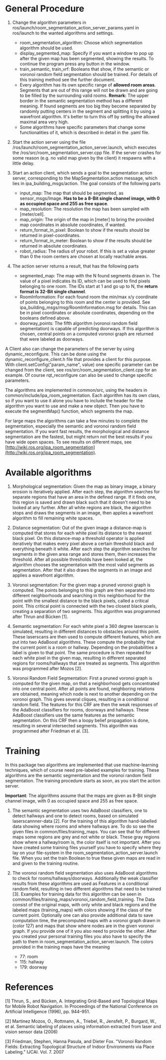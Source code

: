 # General Procedure

1. Change the algorithm parameters in ros/launch/room_segmentation_action_server_params.yaml in ros/launch to the wanted algorithms and settings.
	* room_segmentation_algorithm: Choose which segmentation algorithm should be used.
	* display_segmented_map: Specify if you want a window to pop up after the given map has been segmented, showing the results. To continue the program press any button in the window.
	* train_semantic, train_vrf: Booleans that show, if the semantic or voronoi random field segmentation should be trained. For details of this training method see the further document.
	* Every algorithm has its own specific range of **allowed room areas**. Segments that are out of this range will not be drawn and are going to be filled by the surrounding valid rooms. **Remark:** The upper border in the semantic segmentation method has a different meaning. If found segments are too big they become separated by randomly putting centers in the segment and splitting it by using a wavefront algorithm. It's better to turn this off by setting the allowed maximal area very high.
	* Some algorithms have specific parameters that change some functionalities of it, which is described in detail in the .yaml file.
	
2. Start the action server using the file /ros/launch/room_segmentation_action_server.launch, which executes the /ros/src/room_segmentation_server.cpp file. If the server crashes for some reason (e.g. no valid map given by the client) it respawns with a little delay.

3. Start an action client, which sends a goal to the segmentation action server, corresponding to the MapSegmentation.action message, which lies in ipa_building_msgs/action. The goal consists of the following parts

    * input_map: The map that should be segmented, as sensor_msgs/Image. **Has to be a 8-Bit single channel image, with 0 as occupied space and 255 as free space**.
    * map_resolution: The resolution the map has been sampled with [meter/cell].
    * map_origin: The origin of the map in [meter] to bring the provided map coordinates in absolute coordinates, if wanted.
    * return_format_in_pixel: Boolean to show if the results should be returned in pixel-coordinates.
    * return_format_in_meter: Boolean to show if the results should be returned in absolute coordinates.
    * robot_radius: The radius of your robot. If this is set a value greater than 0 the room centers are chosen at locally reachable areas.
4. The action server returns a result, that has the following parts
    * segmented_map: The map with the N found segments drawn in. The value of a pixel indicates its ID, which can be used to find pixels belonging to one room. The IDs start at 1 and go up to N, the **return format is 32-Bit single channel**.
    * RoomInformation: For each found room the min/max x/y coordinate of points belonging to this room and the center is provided. See ipa_building_msgs/msg/RoomInformation.msg for details. This can be in pixel coordinates or absolute coordinates, depending on the booleans defined above.
    * doorway_points: The fifth algorithm (voronoi random field segmentation) is capable of predicting doorways. If this algorithm is chosen, central points on a computed voronoi graph are returned that were labeled as doorways. 

A Client also can change the parameters of the server by using dynamic_reconfigure. This can be done using the dynamic_reconfigure_client.h file that provides a client for this purpose. With client.setConfig("param_name", value) one specific parameter can be changed from the client, see ros/src/room_segmentation_client.cpp for an example. Of course rqt_reconfigure can also be used to change specific parameters.

The algorithms are implemented in common/src, using the headers in common/include/ipa_room_segmentation. Each algorithm has its own class, so if you want to use it alone you have to include the header for the algorithm you want to use and make a new object. Then you have to execute the segmentMap() function, which segments the map.

For large maps the algorithms can take a few minutes to complete the segmentation, especially the semantic and voronoi random field segmentation. If you want fast results, the morphological and distance segmentation are the fastest, but might return not the best results if you have wide open spaces. To see results on different maps, see [http://wiki.ros.org/ipa_room_segmentation](http://wiki.ros.org/ipa_room_segmentation).

# Available algorithms

1. Morphological segmentation: Given the map as binary image, a binary erosion is iteratively applied. After each step, the algorithm searches for separate regions that have an area in the defined range. If it finds one, this region is saved and drawn black such that it doesn't need to be looked at any further. After all white regions are black, the algorithm stops and draws the segments in an image, then applies a wavefront algorithm to fill remaining white spaces.

2. Distance segmentation: Out of the given image a distance-map is computed that stores for each white pixel its distance to the nearest black pixel. On this distance-map a threshold operator is applied iteratively that makes every pixel above a certain threshold black and everything beneath it white. After each step the algorithm searches for segments in the given area range and stores them, then increases the threshold. After all possible thresholds have been looked at, the algorithm chooses the segmentation with the most valid segments as segmentation. After that it also draws the segments in an image and applies a wavefront algorithm.

3. Voronoi segmentation: For the given map a pruned voronoi graph is computed. The points belonging to this graph are then separated into different neighborhoods and searching in this neighborhood for the point with the smallest distance to the black pixels, called a critical point. This critical point is connected with the two closest black pixels, creating a separation of two segments. This algorithm was programmed after Thrun and Bücken [1].

4. Semantic segmentation: For each white pixel a 360 degree laserscan is simulated, resulting in different distances to obstacles around this point. These laserscans are then used to compute different features, which are put into two AdaBoost algorithms. These compute the probability that the current point is a room or hallway. Depending on the probabilities a label is given to that point. The same procedure is then repeated for each white pixel in the given map, resulting in different separated regions for rooms/hallways that are treated as segments. This algorithm was programmed after Mozos [2].

5. Voronoi Random Field Segmentation: First a pruned voronoi graph is computed for the given map, on that a neighborhood gets concentrated into one central point. After all points are found, neighboring relations are obtained, meaning which node is next to another depending on the voronoi graph. This gives several cliques, resulting in a conditional random field. The features for this CRF are then the weak responses of the AdaBoost classifiers for rooms, doorways and hallways. These AdaBoost classifiers use the same features as the semantic segmentation. On this CRF then a loopy belief propagation is done, resulting in several intersected segments. This algorithm was programmed after Friedman et al. [3]. 


# Training

In this package two algorithms are implemented that use machine-learning techniques, which of course need pre-labeled examples for training. These algorithms are the semantic segmentation and the voronoi random field segmentation. The training procedure starts as soon, as you start the action server.

**Important**: The algorithms assume that the maps are given as 8-Bit single channel image, with 0 as occupied space and 255 as free space.

1. The semantic segmentation uses two AdaBoost classifiers, one to detect hallways and one to detect rooms, based on simulated laserscannner-data [2]. 
For the training of this algorithm hand-labelled data showing where rooms and where hallways are. To do so see the given files in common/files/training_maps. You can see that for different maps some regions are grey and not white or black. These gray regions show where a hallway/room is, the color itself is not important. 
After you have created some training files yourself you have to specify where they lay on your file-system in the room_segmentation_action_server.launch file. When you set the train Boolean to true these given maps are read in and given to the training routine.

2. The voronoi random field segmentation also uses AdaBoost algorithms to check for rooms/hallways/doorways. Additionally the weak classifier results from these algorithms are used as Features in a conditional random field, resulting in two different algorithms that need to be trained [3].
Examples for training data for this algorithm can be seen in common/files/training_maps/voronoi_random_field_training. The Data consist of the original maps, with only white and black regions and the labeled maps (training_maps) with colors showing if the class of the current point. Optionally one can also provide additional data to save computation time, the precomputed maps with a voronoi graph drawn in (color 127) and maps that show where nodes are in the given voronoi graph. If you provide one of it you also need to provide the other.
After you created your personal training files you also have to specify the path to them in room_segmentation_action_server.launch. The colors provided in the training maps have the meaning

	- 77: room
	- 115: hallway
	- 179: doorway

# References

[1] Thrun, S., and Bücken, A. Integrating Grid-Based and Topological Maps for Mobile Robot Navigation. In Proceedings of the National Conference on Artificial Intelligence (1996), pp. 944–951.

[2] Martinez Mozos, O., Rottmann, A., Triebel, R., Jensfelt, P., Burgard, W., et al. Semantic labeling of places using information extracted from laser and vision sensor data (2006)

[3] Friedman, Stephen, Hanna Pasula, and Dieter Fox. "Voronoi Random Fields: Extracting Topological Structure of Indoor Environments via Place Labeling." IJCAI. Vol. 7. 2007
